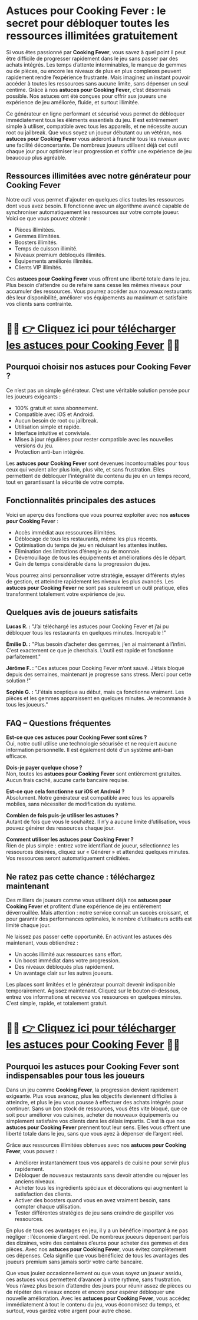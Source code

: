 <h1>Astuces pour Cooking Fever : le secret pour débloquer toutes les ressources illimitées gratuitement</h1>

<p>Si vous êtes passionné par <strong>Cooking Fever</strong>, vous savez à quel point il peut être difficile de progresser rapidement dans le jeu sans passer par des achats intégrés. Les temps d’attente interminables, le manque de gemmes ou de pièces, ou encore les niveaux de plus en plus complexes peuvent rapidement rendre l’expérience frustrante. Mais imaginez un instant pouvoir accéder à toutes les ressources sans aucune limite, sans dépenser un seul centime. Grâce à nos <strong>astuces pour Cooking Fever</strong>, c’est désormais possible. Nos astuces ont été conçues pour offrir aux joueurs une expérience de jeu améliorée, fluide, et surtout illimitée.</p>

<p>Ce générateur en ligne performant et sécurisé vous permet de débloquer immédiatement tous les éléments essentiels du jeu. Il est extrêmement simple à utiliser, compatible avec tous les appareils, et ne nécessite aucun root ou jailbreak. Que vous soyez un joueur débutant ou un vétéran, nos <strong>astuces pour Cooking Fever</strong> vous aideront à franchir tous les niveaux avec une facilité déconcertante. De nombreux joueurs utilisent déjà cet outil chaque jour pour optimiser leur progression et s’offrir une expérience de jeu beaucoup plus agréable.</p>

<h2>Ressources illimitées avec notre générateur pour Cooking Fever</h2>

<p>Notre outil vous permet d'ajouter en quelques clics toutes les ressources dont vous avez besoin. Il fonctionne avec un algorithme avancé capable de synchroniser automatiquement les ressources sur votre compte joueur. Voici ce que vous pouvez obtenir :</p>

<ul>
  <li>Pièces illimitées.</li>
  <li>Gemmes illimitées.</li>
  <li>Boosters illimités.</li>
  <li>Temps de cuisson illimité.</li>
  <li>Niveaux premium débloqués illimités.</li>
  <li>Équipements améliorés illimités.</li>
  <li>Clients VIP illimités.</li>
</ul>

<p>Ces <strong>astuces pour Cooking Fever</strong> vous offrent une liberté totale dans le jeu. Plus besoin d’attendre ou de refaire sans cesse les mêmes niveaux pour accumuler des ressources. Vous pourrez accéder aux nouveaux restaurants dès leur disponibilité, améliorer vos équipements au maximum et satisfaire vos clients sans contrainte.</p>

# 🔴🔴 **[👉 Cliquez ici pour télécharger les astuces pour Cooking Fever](https://tinyurl.com/QuestPx)** 🔴🔴

<h2>Pourquoi choisir nos astuces pour Cooking Fever ?</h2>

<p>Ce n’est pas un simple générateur. C’est une véritable solution pensée pour les joueurs exigeants :</p>

<ul>
  <li>100% gratuit et sans abonnement.</li>
  <li>Compatible avec iOS et Android.</li>
  <li>Aucun besoin de root ou jailbreak.</li>
  <li>Utilisation simple et rapide.</li>
  <li>Interface intuitive et conviviale.</li>
  <li>Mises à jour régulières pour rester compatible avec les nouvelles versions du jeu.</li>
  <li>Protection anti-ban intégrée.</li>
</ul>

<p>Les <strong>astuces pour Cooking Fever</strong> sont devenues incontournables pour tous ceux qui veulent aller plus loin, plus vite, et sans frustration. Elles permettent de débloquer l’intégralité du contenu du jeu en un temps record, tout en garantissant la sécurité de votre compte.</p>

<h2>Fonctionnalités principales des astuces</h2>

<p>Voici un aperçu des fonctions que vous pourrez exploiter avec nos <strong>astuces pour Cooking Fever</strong> :</p>

<ul>
  <li>Accès immédiat aux ressources illimitées.</li>
  <li>Déblocage de tous les restaurants, même les plus récents.</li>
  <li>Optimisation du temps de jeu en réduisant les attentes inutiles.</li>
  <li>Élimination des limitations d’énergie ou de monnaie.</li>
  <li>Déverrouillage de tous les équipements et améliorations dès le départ.</li>
  <li>Gain de temps considérable dans la progression du jeu.</li>
</ul>

<p>Vous pourrez ainsi personnaliser votre stratégie, essayer différents styles de gestion, et atteindre rapidement les niveaux les plus avancés. Les <strong>astuces pour Cooking Fever</strong> ne sont pas seulement un outil pratique, elles transforment totalement votre expérience de jeu.</p>

<h2>Quelques avis de joueurs satisfaits</h2>

<p><strong>Lucas R. :</strong> "J’ai téléchargé les astuces pour Cooking Fever et j’ai pu débloquer tous les restaurants en quelques minutes. Incroyable !"</p>

<p><strong>Émilie D. :</strong> "Plus besoin d’acheter des gemmes, j’en ai maintenant à l’infini. C’est exactement ce que je cherchais. L’outil est rapide et fonctionne parfaitement."</p>

<p><strong>Jérôme F. :</strong> "Ces astuces pour Cooking Fever m’ont sauvé. J’étais bloqué depuis des semaines, maintenant je progresse sans stress. Merci pour cette solution !"</p>

<p><strong>Sophie G. :</strong> "J'étais sceptique au début, mais ça fonctionne vraiment. Les pièces et les gemmes apparaissent en quelques minutes. Je recommande à tous les joueurs."</p>

<h2>FAQ – Questions fréquentes</h2>

<p><strong>Est-ce que ces astuces pour Cooking Fever sont sûres ?</strong><br>
Oui, notre outil utilise une technologie sécurisée et ne requiert aucune information personnelle. Il est également doté d’un système anti-ban efficace.</p>

<p><strong>Dois-je payer quelque chose ?</strong><br>
Non, toutes les <strong>astuces pour Cooking Fever</strong> sont entièrement gratuites. Aucun frais caché, aucune carte bancaire requise.</p>

<p><strong>Est-ce que cela fonctionne sur iOS et Android ?</strong><br>
Absolument. Notre générateur est compatible avec tous les appareils mobiles, sans nécessiter de modification du système.</p>

<p><strong>Combien de fois puis-je utiliser les astuces ?</strong><br>
Autant de fois que vous le souhaitez. Il n’y a aucune limite d’utilisation, vous pouvez générer des ressources chaque jour.</p>

<p><strong>Comment utiliser les astuces pour Cooking Fever ?</strong><br>
Rien de plus simple : entrez votre identifiant de joueur, sélectionnez les ressources désirées, cliquez sur « Générer » et attendez quelques minutes. Vos ressources seront automatiquement créditées.</p>

<h2>Ne ratez pas cette chance : téléchargez maintenant</h2>

<p>Des milliers de joueurs comme vous utilisent déjà nos <strong>astuces pour Cooking Fever</strong> et profitent d’une expérience de jeu entièrement déverrouillée. Mais attention : notre service connaît un succès croissant, et pour garantir des performances optimales, le nombre d’utilisateurs actifs est limité chaque jour.</p>

<p>Ne laissez pas passer cette opportunité. En activant les astuces dès maintenant, vous obtiendrez :</p>

<ul>
  <li>Un accès illimité aux ressources sans effort.</li>
  <li>Un boost immédiat dans votre progression.</li>
  <li>Des niveaux débloqués plus rapidement.</li>
  <li>Un avantage clair sur les autres joueurs.</li>
</ul>

<p>Les places sont limitées et le générateur pourrait devenir indisponible temporairement. Agissez maintenant. Cliquez sur le bouton ci-dessous, entrez vos informations et recevez vos ressources en quelques minutes. C’est simple, rapide, et totalement gratuit.</p>

# 🔴🔴 **[👉 Cliquez ici pour télécharger les astuces pour Cooking Fever](https://tinyurl.com/QuestPx)** 🔴🔴

<h2>Pourquoi les astuces pour Cooking Fever sont indispensables pour tous les joueurs</h2>

<p>Dans un jeu comme <strong>Cooking Fever</strong>, la progression devient rapidement exigeante. Plus vous avancez, plus les objectifs deviennent difficiles à atteindre, et plus le jeu vous pousse à effectuer des achats intégrés pour continuer. Sans un bon stock de ressources, vous êtes vite bloqué, que ce soit pour améliorer vos cuisines, acheter de nouveaux équipements ou simplement satisfaire vos clients dans les délais impartis. C’est là que nos <strong>astuces pour Cooking Fever</strong> prennent tout leur sens. Elles vous offrent une liberté totale dans le jeu, sans que vous ayez à dépenser de l’argent réel.</p>

<p>Grâce aux ressources illimitées obtenues avec nos <strong>astuces pour Cooking Fever</strong>, vous pouvez :</p>

<ul>
  <li>Améliorer instantanément tous vos appareils de cuisine pour servir plus rapidement.</li>
  <li>Débloquer de nouveaux restaurants sans devoir attendre ou rejouer les anciens niveaux.</li>
  <li>Acheter tous les ingrédients spéciaux et décorations qui augmentent la satisfaction des clients.</li>
  <li>Activer des boosters quand vous en avez vraiment besoin, sans compter chaque utilisation.</li>
  <li>Tester différentes stratégies de jeu sans craindre de gaspiller vos ressources.</li>
</ul>

<p>En plus de tous ces avantages en jeu, il y a un bénéfice important à ne pas négliger : l’économie d’argent réel. De nombreux joueurs dépensent parfois des dizaines, voire des centaines d’euros pour acheter des gemmes et des pièces. Avec nos <strong>astuces pour Cooking Fever</strong>, vous évitez complètement ces dépenses. Cela signifie que vous bénéficiez de tous les avantages des joueurs premium sans jamais sortir votre carte bancaire.</p>

<p>Que vous jouiez occasionnellement ou que vous soyez un joueur assidu, ces astuces vous permettent d’avancer à votre rythme, sans frustration. Vous n’avez plus besoin d’attendre des jours pour réunir assez de pièces ou de répéter des niveaux encore et encore pour espérer débloquer une nouvelle amélioration. Avec les <strong>astuces pour Cooking Fever</strong>, vous accédez immédiatement à tout le contenu du jeu, vous économisez du temps, et surtout, vous gardez votre argent pour autre chose.</p>
